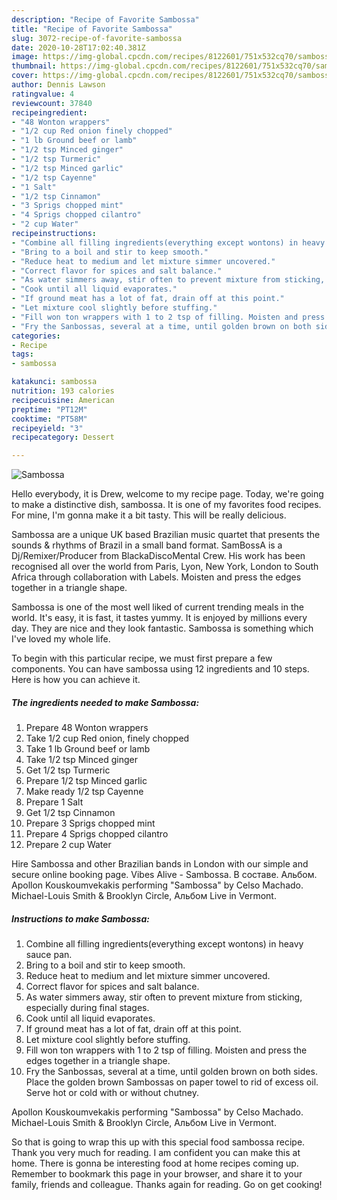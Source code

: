 ```yaml
---
description: "Recipe of Favorite Sambossa"
title: "Recipe of Favorite Sambossa"
slug: 3072-recipe-of-favorite-sambossa
date: 2020-10-28T17:02:40.381Z
image: https://img-global.cpcdn.com/recipes/8122601/751x532cq70/sambossa-recipe-main-photo.jpg
thumbnail: https://img-global.cpcdn.com/recipes/8122601/751x532cq70/sambossa-recipe-main-photo.jpg
cover: https://img-global.cpcdn.com/recipes/8122601/751x532cq70/sambossa-recipe-main-photo.jpg
author: Dennis Lawson
ratingvalue: 4
reviewcount: 37840
recipeingredient:
- "48 Wonton wrappers"
- "1/2 cup Red onion finely chopped"
- "1 lb Ground beef or lamb"
- "1/2 tsp Minced ginger"
- "1/2 tsp Turmeric"
- "1/2 tsp Minced garlic"
- "1/2 tsp Cayenne"
- "1 Salt"
- "1/2 tsp Cinnamon"
- "3 Sprigs chopped mint"
- "4 Sprigs chopped cilantro"
- "2 cup Water"
recipeinstructions:
- "Combine all filling ingredients(everything except wontons) in heavy sauce pan."
- "Bring to a boil and stir to keep smooth."
- "Reduce heat to medium and let mixture simmer uncovered."
- "Correct flavor for spices and salt balance."
- "As water simmers away, stir often to prevent mixture from sticking, especially during final stages."
- "Cook until all liquid evaporates."
- "If ground meat has a lot of fat, drain off at this point."
- "Let mixture cool slightly before stuffing."
- "Fill won ton wrappers with 1 to 2 tsp of filling. Moisten and press the edges together in a triangle shape."
- "Fry the Sanbossas, several at a time, until golden brown on both sides. Place the golden brown Sambossas on paper towel to rid of excess oil. Serve hot or cold with or without chutney."
categories:
- Recipe
tags:
- sambossa

katakunci: sambossa 
nutrition: 193 calories
recipecuisine: American
preptime: "PT12M"
cooktime: "PT58M"
recipeyield: "3"
recipecategory: Dessert

---
```



![Sambossa](https://img-global.cpcdn.com/recipes/8122601/751x532cq70/sambossa-recipe-main-photo.jpg)

Hello everybody, it is Drew, welcome to my recipe page. Today, we're going to make a distinctive dish, sambossa. It is one of my favorites food recipes. For mine, I'm gonna make it a bit tasty. This will be really delicious.

Sambossa are a unique UK based Brazilian music quartet that presents the sounds &amp; rhythms of Brazil in a small band format. SamBossA is a Dj/Remixer/Producer from BlackaDiscoMental Crew. His work has been recognised all over the world from Paris, Lyon, New York, London to South Africa through collaboration with Labels. Moisten and press the edges together in a triangle shape.

Sambossa is one of the most well liked of current trending meals in the world. It's easy, it is fast, it tastes yummy. It is enjoyed by millions every day. They are nice and they look fantastic. Sambossa is something which I've loved my whole life.


To begin with this particular recipe, we must first prepare a few components. You can have sambossa using 12 ingredients and 10 steps. Here is how you can achieve it.

<!--inarticleads1-->

##### The ingredients needed to make Sambossa:

1. Prepare 48 Wonton wrappers
1. Take 1/2 cup Red onion, finely chopped
1. Take 1 lb Ground beef or lamb
1. Take 1/2 tsp Minced ginger
1. Get 1/2 tsp Turmeric
1. Prepare 1/2 tsp Minced garlic
1. Make ready 1/2 tsp Cayenne
1. Prepare 1 Salt
1. Get 1/2 tsp Cinnamon
1. Prepare 3 Sprigs chopped mint
1. Prepare 4 Sprigs chopped cilantro
1. Prepare 2 cup Water


Hire Sambossa and other Brazilian bands in London with our simple and secure online booking page. Vibes Alive - Sambossa. В составе. Альбом. Apollon Kouskoumvekakis performing &#34;Sambossa&#34; by Celso Machado. Michael-Louis Smith &amp; Brooklyn Circle, Альбом Live in Vermont. 

<!--inarticleads2-->

##### Instructions to make Sambossa:

1. Combine all filling ingredients(everything except wontons) in heavy sauce pan.
1. Bring to a boil and stir to keep smooth.
1. Reduce heat to medium and let mixture simmer uncovered.
1. Correct flavor for spices and salt balance.
1. As water simmers away, stir often to prevent mixture from sticking, especially during final stages.
1. Cook until all liquid evaporates.
1. If ground meat has a lot of fat, drain off at this point.
1. Let mixture cool slightly before stuffing.
1. Fill won ton wrappers with 1 to 2 tsp of filling. Moisten and press the edges together in a triangle shape.
1. Fry the Sanbossas, several at a time, until golden brown on both sides. Place the golden brown Sambossas on paper towel to rid of excess oil. Serve hot or cold with or without chutney.


Apollon Kouskoumvekakis performing &#34;Sambossa&#34; by Celso Machado. Michael-Louis Smith &amp; Brooklyn Circle, Альбом Live in Vermont. 

So that is going to wrap this up with this special food sambossa recipe. Thank you very much for reading. I am confident you can make this at home. There is gonna be interesting food at home recipes coming up. Remember to bookmark this page in your browser, and share it to your family, friends and colleague. Thanks again for reading. Go on get cooking!

